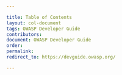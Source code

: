 ```yaml
---

title: Table of Contents
layout: col-document
tags: OWASP Developer Guide
contributors:
document: OWASP Developer Guide
order:
permalink:
redirect_to: https://devguide.owasp.org/

---
```

